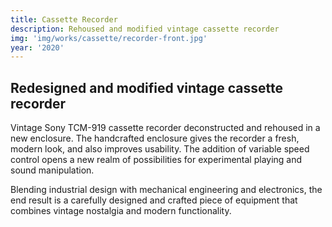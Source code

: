 ```yaml
---
title: Cassette Recorder
description: Rehoused and modified vintage cassette recorder
img: 'img/works/cassette/recorder-front.jpg'
year: '2020'
---
```


## Redesigned and modified vintage cassette recorder

Vintage Sony TCM-919 cassette recorder deconstructed and rehoused in a new
enclosure. The handcrafted enclosure gives the recorder a fresh, modern look,
and also improves usability. The addition of variable speed control opens a new
realm of possibilities for experimental playing and sound manipulation.

Blending industrial design with mechanical engineering and electronics, the end
result is a carefully designed and crafted piece of equipment that combines
vintage nostalgia and modern functionality.
